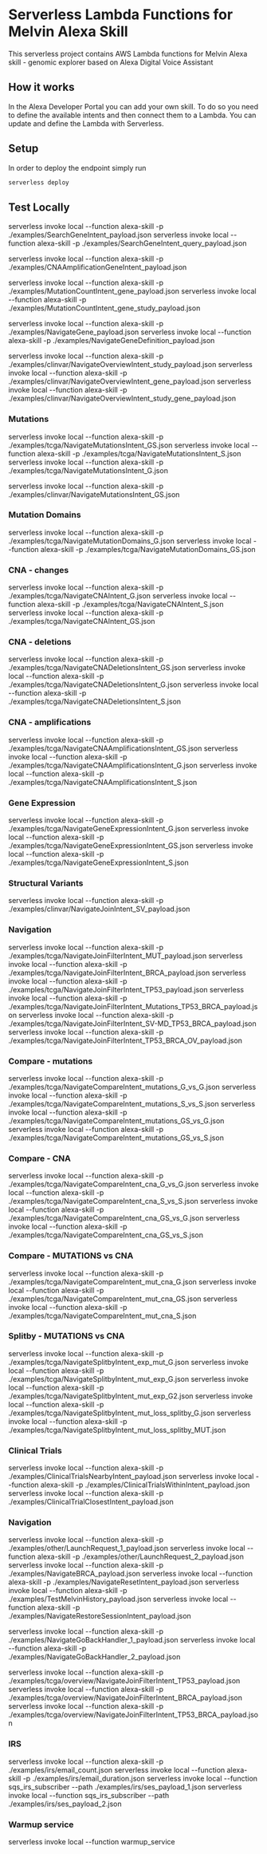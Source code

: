 # Serverless Lambda Functions for Melvin Alexa Skill

This serverless project contains AWS Lambda functions for Melvin Alexa skill - genomic explorer based on Alexa Digital Voice Assistant


## How it works

In the Alexa Developer Portal you can add your own skill. To do so you need to define the available intents and then connect them to a Lambda. You can update and define the Lambda with Serverless.

## Setup

In order to deploy the endpoint simply run

```bash
serverless deploy
```

## Test Locally

serverless invoke local --function alexa-skill -p ./examples/SearchGeneIntent_payload.json
serverless invoke local --function alexa-skill -p ./examples/SearchGeneIntent_query_payload.json

serverless invoke local --function alexa-skill -p ./examples/CNAAmplificationGeneIntent_payload.json

serverless invoke local --function alexa-skill -p ./examples/MutationCountIntent_gene_payload.json
serverless invoke local --function alexa-skill -p ./examples/MutationCountIntent_gene_study_payload.json

serverless invoke local --function alexa-skill -p ./examples/NavigateGene_payload.json
serverless invoke local --function alexa-skill -p ./examples/NavigateGeneDefinition_payload.json

serverless invoke local --function alexa-skill -p ./examples/clinvar/NavigateOverviewIntent_study_payload.json
serverless invoke local --function alexa-skill -p ./examples/clinvar/NavigateOverviewIntent_gene_payload.json
serverless invoke local --function alexa-skill -p ./examples/clinvar/NavigateOverviewIntent_study_gene_payload.json


### Mutations
serverless invoke local --function alexa-skill -p ./examples/tcga/NavigateMutationsIntent_GS.json
serverless invoke local --function alexa-skill -p ./examples/tcga/NavigateMutationsIntent_S.json
serverless invoke local --function alexa-skill -p ./examples/tcga/NavigateMutationsIntent_G.json

serverless invoke local --function alexa-skill -p ./examples/clinvar/NavigateMutationsIntent_GS.json


### Mutation Domains
serverless invoke local --function alexa-skill -p ./examples/tcga/NavigateMutationDomains_G.json
serverless invoke local --function alexa-skill -p ./examples/tcga/NavigateMutationDomains_GS.json


### CNA - changes
serverless invoke local --function alexa-skill -p ./examples/tcga/NavigateCNAIntent_G.json
serverless invoke local --function alexa-skill -p ./examples/tcga/NavigateCNAIntent_S.json
serverless invoke local --function alexa-skill -p ./examples/tcga/NavigateCNAIntent_GS.json


### CNA - deletions
serverless invoke local --function alexa-skill -p ./examples/tcga/NavigateCNADeletionsIntent_GS.json
serverless invoke local --function alexa-skill -p ./examples/tcga/NavigateCNADeletionsIntent_G.json
serverless invoke local --function alexa-skill -p ./examples/tcga/NavigateCNADeletionsIntent_S.json


### CNA - amplifications
serverless invoke local --function alexa-skill -p ./examples/tcga/NavigateCNAAmplificationsIntent_GS.json
serverless invoke local --function alexa-skill -p ./examples/tcga/NavigateCNAAmplificationsIntent_G.json
serverless invoke local --function alexa-skill -p ./examples/tcga/NavigateCNAAmplificationsIntent_S.json


### Gene Expression
serverless invoke local --function alexa-skill -p ./examples/tcga/NavigateGeneExpressionIntent_G.json
serverless invoke local --function alexa-skill -p ./examples/tcga/NavigateGeneExpressionIntent_GS.json
serverless invoke local --function alexa-skill -p ./examples/tcga/NavigateGeneExpressionIntent_S.json


### Structural Variants
serverless invoke local --function alexa-skill -p ./examples/clinvar/NavigateJoinIntent_SV_payload.json


### Navigation
serverless invoke local --function alexa-skill -p ./examples/tcga/NavigateJoinFilterIntent_MUT_payload.json
serverless invoke local --function alexa-skill -p ./examples/tcga/NavigateJoinFilterIntent_BRCA_payload.json
serverless invoke local --function alexa-skill -p ./examples/tcga/NavigateJoinFilterIntent_TP53_payload.json
serverless invoke local --function alexa-skill -p ./examples/tcga/NavigateJoinFilterIntent_Mutations_TP53_BRCA_payload.json
serverless invoke local --function alexa-skill -p ./examples/tcga/NavigateJoinFilterIntent_SV-MD_TP53_BRCA_payload.json
serverless invoke local --function alexa-skill -p ./examples/tcga/NavigateJoinFilterIntent_TP53_BRCA_OV_payload.json


### Compare - mutations
serverless invoke local --function alexa-skill -p ./examples/tcga/NavigateCompareIntent_mutations_G_vs_G.json
serverless invoke local --function alexa-skill -p ./examples/tcga/NavigateCompareIntent_mutations_S_vs_S.json
serverless invoke local --function alexa-skill -p ./examples/tcga/NavigateCompareIntent_mutations_GS_vs_G.json
serverless invoke local --function alexa-skill -p ./examples/tcga/NavigateCompareIntent_mutations_GS_vs_S.json


### Compare - CNA
serverless invoke local --function alexa-skill -p ./examples/tcga/NavigateCompareIntent_cna_G_vs_G.json
serverless invoke local --function alexa-skill -p ./examples/tcga/NavigateCompareIntent_cna_S_vs_S.json
serverless invoke local --function alexa-skill -p ./examples/tcga/NavigateCompareIntent_cna_GS_vs_G.json
serverless invoke local --function alexa-skill -p ./examples/tcga/NavigateCompareIntent_cna_GS_vs_S.json


### Compare - MUTATIONS vs CNA
serverless invoke local --function alexa-skill -p ./examples/tcga/NavigateCompareIntent_mut_cna_G.json
serverless invoke local --function alexa-skill -p ./examples/tcga/NavigateCompareIntent_mut_cna_GS.json
serverless invoke local --function alexa-skill -p ./examples/tcga/NavigateCompareIntent_mut_cna_S.json


### Splitby - MUTATIONS vs CNA
serverless invoke local --function alexa-skill -p ./examples/tcga/NavigateSplitbyIntent_exp_mut_G.json
serverless invoke local --function alexa-skill -p ./examples/tcga/NavigateSplitbyIntent_mut_exp_G.json
serverless invoke local --function alexa-skill -p ./examples/tcga/NavigateSplitbyIntent_mut_exp_G2.json
serverless invoke local --function alexa-skill -p ./examples/tcga/NavigateSplitbyIntent_mut_loss_splitby_G.json
serverless invoke local --function alexa-skill -p ./examples/tcga/NavigateSplitbyIntent_mut_loss_splitby_MUT.json


### Clinical Trials
serverless invoke local --function alexa-skill -p ./examples/ClinicalTrialsNearbyIntent_payload.json
serverless invoke local --function alexa-skill -p ./examples/ClinicalTrialsWithinIntent_payload.json
serverless invoke local --function alexa-skill -p ./examples/ClinicalTrialClosestIntent_payload.json


### Navigation
serverless invoke local --function alexa-skill -p ./examples/other/LaunchRequest_1_payload.json
serverless invoke local --function alexa-skill -p ./examples/other/LaunchRequest_2_payload.json
serverless invoke local --function alexa-skill -p ./examples/NavigateBRCA_payload.json
serverless invoke local --function alexa-skill -p ./examples/NavigateResetIntent_payload.json
serverless invoke local --function alexa-skill -p ./examples/TestMelvinHistory_payload.json
serverless invoke local --function alexa-skill -p ./examples/NavigateRestoreSessionIntent_payload.json

serverless invoke local --function alexa-skill -p ./examples/NavigateGoBackHandler_1_payload.json
serverless invoke local --function alexa-skill -p ./examples/NavigateGoBackHandler_2_payload.json

serverless invoke local --function alexa-skill -p ./examples/tcga/overview/NavigateJoinFilterIntent_TP53_payload.json
serverless invoke local --function alexa-skill -p ./examples/tcga/overview/NavigateJoinFilterIntent_BRCA_payload.json
serverless invoke local --function alexa-skill -p ./examples/tcga/overview/NavigateJoinFilterIntent_TP53_BRCA_payload.json


### IRS
serverless invoke local --function alexa-skill -p ./examples/irs/email_count.json
serverless invoke local --function alexa-skill -p ./examples/irs/email_duration.json
serverless invoke local --function sqs_irs_subscriber --path ./examples/irs/ses_payload_1.json
serverless invoke local --function sqs_irs_subscriber --path ./examples/irs/ses_payload_2.json

### Warmup service
serverless invoke local --function warmup_service